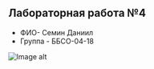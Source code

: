 ## Лабораторная работа №4
- ФИО- Семин Даниил
- Группа - ББСО-04-18

![Image alt](https://github.com/r31axx/O.S/blob/master/docker/Screenshot.png)

